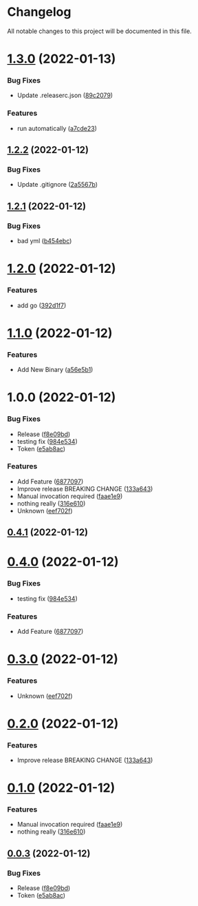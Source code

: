 # Changelog

All notable changes to this project will be documented in this file.

# [1.3.0](https://github.com/bbernays/changelog-automation-test/compare/v1.2.2...v1.3.0) (2022-01-13)


### Bug Fixes

* Update .releaserc.json ([89c2079](https://github.com/bbernays/changelog-automation-test/commit/89c207916228aef8888a77759fbf8fd8099261cc))


### Features

* run automatically ([a7cde23](https://github.com/bbernays/changelog-automation-test/commit/a7cde23fb569f0f8095361cabb3f0d400138dc66))

## [1.2.2](https://github.com/bbernays/changelog-automation-test/compare/v1.2.1...v1.2.2) (2022-01-12)


### Bug Fixes

* Update .gitignore ([2a5567b](https://github.com/bbernays/changelog-automation-test/commit/2a5567bf826e0d328c12527387e867566366400b))

## [1.2.1](https://github.com/bbernays/changelog-automation-test/compare/v1.2.0...v1.2.1) (2022-01-12)


### Bug Fixes

* bad yml ([b454ebc](https://github.com/bbernays/changelog-automation-test/commit/b454ebc079e35b2b9596f65a770c6c43330c871f))

# [1.2.0](https://github.com/bbernays/changelog-automation-test/compare/v1.1.0...v1.2.0) (2022-01-12)


### Features

* add go ([392d1f7](https://github.com/bbernays/changelog-automation-test/commit/392d1f778c47502504e512cc59fe0ca596b9c5a1))

# [1.1.0](https://github.com/bbernays/changelog-automation-test/compare/v1.0.0...v1.1.0) (2022-01-12)


### Features

* Add New Binary ([a56e5b1](https://github.com/bbernays/changelog-automation-test/commit/a56e5b1ef7cc78707de3c6b6816cb5973f387d5a))

# 1.0.0 (2022-01-12)


### Bug Fixes

* Release ([f8e09bd](https://github.com/bbernays/changelog-automation-test/commit/f8e09bde95ebed6c7e0eb5f693d1b799373db020))
* testing fix ([984e534](https://github.com/bbernays/changelog-automation-test/commit/984e534d747fbd7451b198f35a22bedeae2ff7da))
* Token ([e5ab8ac](https://github.com/bbernays/changelog-automation-test/commit/e5ab8acd0c25118d00b46b3949c5e9e9b5912f94))


### Features

* Add Feature ([6877097](https://github.com/bbernays/changelog-automation-test/commit/687709722e7d3baf436260112d9710fd84fb7061))
* Improve release BREAKING CHANGE ([133a643](https://github.com/bbernays/changelog-automation-test/commit/133a643057adf6fb9c444ebf87b3fc23c0e761c9))
* Manual invocation required ([faae1e9](https://github.com/bbernays/changelog-automation-test/commit/faae1e9bc020e0f837077ef0b15e26a97dd17f03))
* nothing really ([316e610](https://github.com/bbernays/changelog-automation-test/commit/316e6102004c784523a8b799c082f3d0c456ad31))
* Unknown ([eef702f](https://github.com/bbernays/changelog-automation-test/commit/eef702f61b70d183bdfce21ff1878e4c3c971dee))

## [0.4.1](https://github.com/bbernays/changelog-automation-test/compare/v0.4.0...v0.4.1) (2022-01-12)

# [0.4.0](https://github.com/bbernays/changelog-automation-test/compare/v0.3.0...v0.4.0) (2022-01-12)


### Bug Fixes

* testing fix ([984e534](https://github.com/bbernays/changelog-automation-test/commit/984e534d747fbd7451b198f35a22bedeae2ff7da))


### Features

* Add Feature ([6877097](https://github.com/bbernays/changelog-automation-test/commit/687709722e7d3baf436260112d9710fd84fb7061))

# [0.3.0](https://github.com/bbernays/changelog-automation-test/compare/v0.2.0...v0.3.0) (2022-01-12)


### Features

* Unknown ([eef702f](https://github.com/bbernays/changelog-automation-test/commit/eef702f61b70d183bdfce21ff1878e4c3c971dee))

# [0.2.0](https://github.com/bbernays/changelog-automation-test/compare/v0.1.0...v0.2.0) (2022-01-12)


### Features

* Improve release BREAKING CHANGE ([133a643](https://github.com/bbernays/changelog-automation-test/commit/133a643057adf6fb9c444ebf87b3fc23c0e761c9))

# [0.1.0](https://github.com/bbernays/changelog-automation-test/compare/v0.0.3...v0.1.0) (2022-01-12)


### Features

* Manual invocation required ([faae1e9](https://github.com/bbernays/changelog-automation-test/commit/faae1e9bc020e0f837077ef0b15e26a97dd17f03))
* nothing really ([316e610](https://github.com/bbernays/changelog-automation-test/commit/316e6102004c784523a8b799c082f3d0c456ad31))

## [0.0.3](https://github.com/bbernays/changelog-automation-test/compare/v0.0.2...v0.0.3) (2022-01-12)


### Bug Fixes

* Release ([f8e09bd](https://github.com/bbernays/changelog-automation-test/commit/f8e09bde95ebed6c7e0eb5f693d1b799373db020))
* Token ([e5ab8ac](https://github.com/bbernays/changelog-automation-test/commit/e5ab8acd0c25118d00b46b3949c5e9e9b5912f94))
